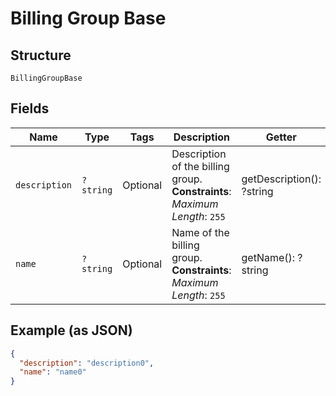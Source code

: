 
# Billing Group Base

## Structure

`BillingGroupBase`

## Fields

| Name | Type | Tags | Description | Getter | Setter |
|  --- | --- | --- | --- | --- | --- |
| `description` | `?string` | Optional | Description of the billing group.<br>**Constraints**: *Maximum Length*: `255` | getDescription(): ?string | setDescription(?string description): void |
| `name` | `?string` | Optional | Name of the billing group.<br>**Constraints**: *Maximum Length*: `255` | getName(): ?string | setName(?string name): void |

## Example (as JSON)

```json
{
  "description": "description0",
  "name": "name0"
}
```

